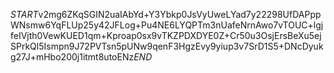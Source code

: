 $START$v2mg6ZKqSGIN2uaIAbYd+Y3Ybkp0JsVyUweLYad7y22298UfDAPppWNsmw6YqFLUp25y42JFLog+Pu4NE6LYQPTm3nUafeNrnAwo7vTOUC+lgjfeIVjth0VewKUED1qm+Kproap0sx9vTKZPDXDYE0Z+Cr50u3OsjErsBeXu5ejSPrkQl5Ismpn9J72PVTsn5pUNw9qenF3HgzEvy9yiup3v7SrD1S5+DNcDyukg27J+mHbo200j1itmt8utoENz$END$